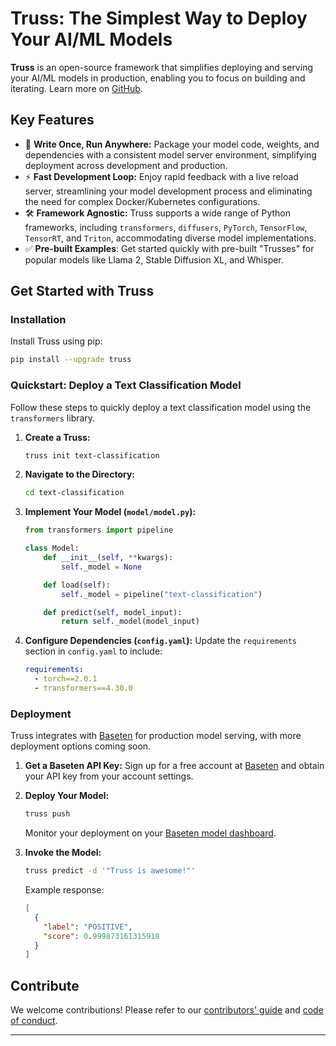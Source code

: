 # Truss: The Simplest Way to Deploy Your AI/ML Models

**Truss** is an open-source framework that simplifies deploying and serving your AI/ML models in production, enabling you to focus on building and iterating. Learn more on [GitHub](https://github.com/basetenlabs/truss).

## Key Features

*   🚀 **Write Once, Run Anywhere:** Package your model code, weights, and dependencies with a consistent model server environment, simplifying deployment across development and production.
*   ⚡️ **Fast Development Loop:** Enjoy rapid feedback with a live reload server, streamlining your model development process and eliminating the need for complex Docker/Kubernetes configurations.
*   🛠️ **Framework Agnostic:** Truss supports a wide range of Python frameworks, including `transformers`, `diffusers`, `PyTorch`, `TensorFlow`, `TensorRT`, and `Triton`, accommodating diverse model implementations.
*   ✅ **Pre-built Examples**: Get started quickly with pre-built "Trusses" for popular models like Llama 2, Stable Diffusion XL, and Whisper.

## Get Started with Truss

### Installation

Install Truss using pip:

```bash
pip install --upgrade truss
```

### Quickstart: Deploy a Text Classification Model

Follow these steps to quickly deploy a text classification model using the `transformers` library.

1.  **Create a Truss:**

    ```bash
    truss init text-classification
    ```

2.  **Navigate to the Directory:**

    ```bash
    cd text-classification
    ```

3.  **Implement Your Model (`model/model.py`):**

    ```python
    from transformers import pipeline

    class Model:
        def __init__(self, **kwargs):
            self._model = None

        def load(self):
            self._model = pipeline("text-classification")

        def predict(self, model_input):
            return self._model(model_input)
    ```

4.  **Configure Dependencies (`config.yaml`):**
    Update the `requirements` section in `config.yaml` to include:

    ```yaml
    requirements:
      - torch==2.0.1
      - transformers==4.30.0
    ```

### Deployment

Truss integrates with [Baseten](https://baseten.co) for production model serving, with more deployment options coming soon.

1.  **Get a Baseten API Key:** Sign up for a free account at [Baseten](https://app.baseten.co/signup/) and obtain your API key from your account settings.
2.  **Deploy Your Model:**

    ```bash
    truss push
    ```
    Monitor your deployment on your [Baseten model dashboard](https://app.baseten.co/models/).

3.  **Invoke the Model:**

    ```bash
    truss predict -d '"Truss is awesome!"'
    ```
    Example response:

    ```json
    [
      {
        "label": "POSITIVE",
        "score": 0.999873161315918
      }
    ]
    ```

## Contribute

We welcome contributions! Please refer to our [contributors' guide](CONTRIBUTING.md) and [code of conduct](CODE_OF_CONDUCT.md).

---